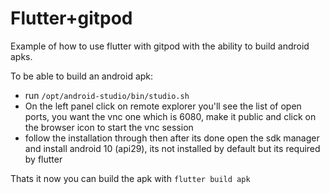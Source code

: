 # Flutter+gitpod

Example of how to use flutter with gitpod with the ability to build android apks.

To be able to build an android apk:
- run `/opt/android-studio/bin/studio.sh`
- On the left panel click on remote explorer you'll see the list of open ports, you want the vnc one which is 6080, make it public and click on the browser icon to start the vnc session
- follow the installation through then after its done open the sdk manager and install android 10 (api29), its not installed by default but its required by flutter

Thats it now you can build the apk with `flutter build apk`
